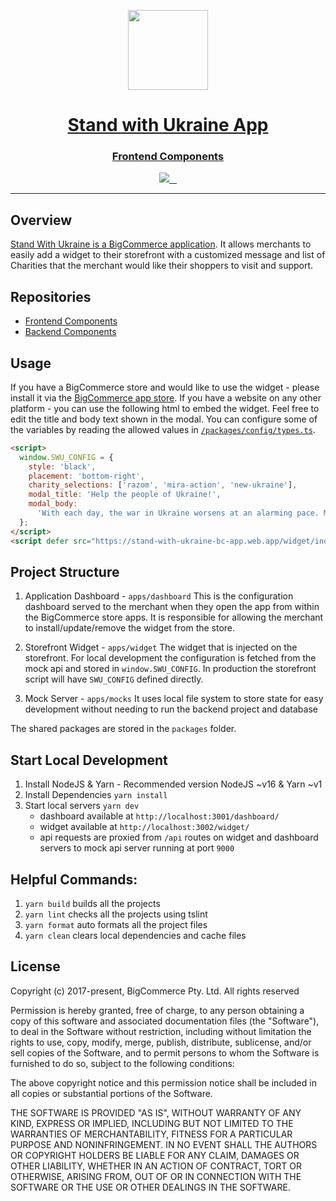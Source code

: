 <p align="center">
  <a href="https://www.bigcommerce.com/apps/stand-with-ukraine/">
    <picture aria-label="Stand with Ukraine App logo">
      <img src="https://s3.amazonaws.com/integrated-apps/nbxgitdu/mvcrlqjk.png" height="128">
    </picture>
    <h1 align="center">Stand with Ukraine App</h1>
    <h3 align="center">Frontend Components</h3>
  </a>
</p>

<p align="center">
  <a aria-label="Coverage" href="https://coveralls.io/github/bigcommerce/stand-with-ukraine-frontend?branch=main">
    <img src="https://img.shields.io/coveralls/github/bigcommerce/stand-with-ukraine-frontend/main?style=for-the-badge&labelColor=005BBB">
  </a>
  <a aria-label="Maintainability" href="https://codeclimate.com/github/bigcommerce/stand-with-ukraine-frontend/maintainability">
    <img alt="" src="https://img.shields.io/codeclimate/maintainability/bigcommerce/stand-with-ukraine-frontend?style=for-the-badge&labelColor=005BBB">
  </a>
  <a aria-label="Build Status" href="https://github.com/bigcommerce/stand-with-ukraine-frontend/actions/workflows/main.yml">
    <img alt="" src="https://img.shields.io/github/actions/workflow/status/bigcommerce/stand-with-ukraine-frontend/main.yml?branch=main&style=for-the-badge&labelColor=005BBB&logo=nodedotjs&logoColor=white">
  </a>
  <a aria-label="License" href="https://github.com/bigcommerce/stand-with-ukraine-frontend/blob/main/LICENSE.md">
    <img alt="" src="https://img.shields.io/github/license/bigcommerce/stand-with-ukraine-frontend?style=for-the-badge&labelColor=005BBB">
  </a>
  <hr/>
</p>

## Overview

[Stand With Ukraine is a BigCommerce application][app_store_link]. It allows merchants to easily add a widget to their storefront with a customized message and list of Charities that the merchant would like their shoppers to visit and support.

## Repositories

- [Frontend Components][frontend_repo]
- [Backend Components][backend_repo]

## Usage

If you have a BigCommerce store and would like to use the widget - please install it via the [BigCommerce app store][app_store_link].
If you have a website on any other platform - you can use the following html to embed the widget. Feel free to edit the title and body text shown in the modal. You can configure some of the variables by reading the allowed values in [`/packages/config/types.ts`](/packages/config/types.ts).

```html
<script>
  window.SWU_CONFIG = {
    style: 'black',
    placement: 'bottom-right',
    charity_selections: ['razom', 'mira-action', 'new-ukraine'],
    modal_title: 'Help the people of Ukraine!',
    modal_body:
      'With each day, the war in Ukraine worsens at an alarming pace. Millions of civilians have lost their homes and many more are without basic necessities like food, water, and health care. Consider donating to one of the charities below and join us in showing support for Ukraine. All charities are trusted, non-profit organizations dedicated to Ukrainian relief efforts. It takes less than a minute.',
  };
</script>
<script defer src="https://stand-with-ukraine-bc-app.web.app/widget/index.js"></script>
```

## Project Structure

1. Application Dashboard - `apps/dashboard`
   This is the configuration dashboard served to the merchant when they open the app from within the BigCommerce store apps.
   It is responsible for allowing the merchant to install/update/remove the widget from the store.

2. Storefront Widget - `apps/widget`
   The widget that is injected on the storefront. For local development the configuration is fetched from the mock api and stored in `window.SWU_CONFIG`. In production the storefront script will have `SWU_CONFIG` defined directly.

3. Mock Server - `apps/mocks`
   It uses local file system to store state for easy development without needing to run the backend project and database

The shared packages are stored in the `packages` folder.

## Start Local Development

1. Install NodeJS & Yarn - Recommended version NodeJS ~v16 & Yarn ~v1
2. Install Dependencies `yarn install`
3. Start local servers `yarn dev`
   - dashboard available at `http://localhost:3001/dashboard/`
   - widget available at `http://localhost:3002/widget/`
   - api requests are proxied from `/api` routes on widget and dashboard servers to mock api server running at port `9000`

## Helpful Commands:

1. `yarn build` builds all the projects
2. `yarn lint` checks all the projects using tslint
3. `yarn format` auto formats all the project files
4. `yarn clean` clears local dependencies and cache files

## License

Copyright (c) 2017-present, BigCommerce Pty. Ltd. All rights reserved

Permission is hereby granted, free of charge, to any person obtaining a copy of this software and associated
documentation files (the "Software"), to deal in the Software without restriction, including without limitation the
rights to use, copy, modify, merge, publish, distribute, sublicense, and/or sell copies of the Software, and to permit
persons to whom the Software is furnished to do so, subject to the following conditions:

The above copyright notice and this permission notice shall be included in all copies or substantial portions of the
Software.

THE SOFTWARE IS PROVIDED "AS IS", WITHOUT WARRANTY OF ANY KIND, EXPRESS OR IMPLIED, INCLUDING BUT NOT LIMITED TO THE
WARRANTIES OF MERCHANTABILITY, FITNESS FOR A PARTICULAR PURPOSE AND NONINFRINGEMENT. IN NO EVENT SHALL THE AUTHORS OR
COPYRIGHT HOLDERS BE LIABLE FOR ANY CLAIM, DAMAGES OR OTHER LIABILITY, WHETHER IN AN ACTION OF CONTRACT, TORT OR
OTHERWISE, ARISING FROM, OUT OF OR IN CONNECTION WITH THE SOFTWARE OR THE USE OR OTHER DEALINGS IN THE SOFTWARE.

[app_store_link]: https://www.bigcommerce.com/apps/stand-with-ukraine/ 'BigCommerce App Store - Stand with Ukraine'
[frontend_repo]: https://github.com/bigcommerce/stand-with-ukraine-frontend
[backend_repo]: https://github.com/bigcommerce/stand-with-ukraine-backend

